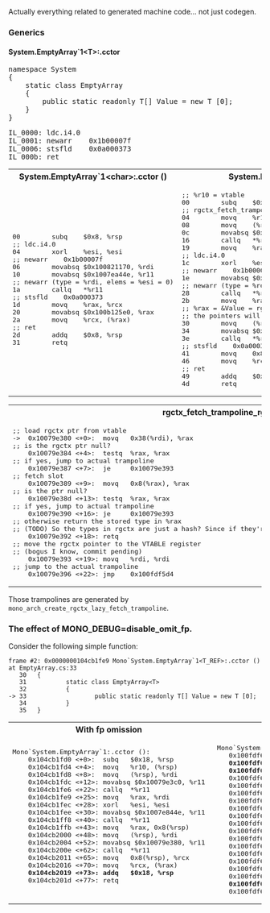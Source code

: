 Actually everything related to generated machine code... not just codegen.

### Generics

#### System.EmptyArray`1\<T\>:.cctor

<pre>
namespace System
{
	static class EmptyArray<T>
	{
		public static readonly T[] Value = new T [0];
	}
}
</pre>

<pre>
IL_0000: ldc.i4.0
IL_0001: newarr    0x1b00007f
IL_0006: stsfld    0x0a000373
IL_000b: ret
</pre>

<table>
<tr><th>System.EmptyArray`1&ltchar&gt:.cctor ()</th><th>System.EmptyArray`1&ltT_REF&gt:.cctor ()</th></tr>
<tr><td>
<pre>
00        subq    $0x8, %rsp
;; ldc.i4.0
04        xorl    %esi, %esi
;; newarr    0x1b00007f
06        movabsq $0x100821170, %rdi
10        movabsq $0x1007ea44e, %r11
;; newarr (type = %rdi, elems = %esi = 0)
1a        callq   *%r11
;; stsfld    0x0a000373
1d        movq    %rax, %rcx
20        movabsq $0x100b125e0, %rax
2a        movq    %rcx, (%rax)
;; ret
2d        addq    $0x8, %rsp
31        retq
</pre>
</td><td>
<pre>
;; %r10 = vtable
00        subq    $0x18, %rsp
;; rgctx_fetch_trampoline_rgctx_1() // slot 1
04        movq    %r10, (%rsp)
08        movq    (%rsp), %rdi
0c        movabsq $0x10079e3c0, %r11
16        callq   *%r11
19        movq    %rax, %rdi
;; ldc.i4.0
1c        xorl    %esi, %esi
;; newarr    0x1b00007f
1e        movabsq $0x1007ea44e, %r11
;; newarr (type = %rdi, elems = %esi = 0)
28        callq   *%r11
2b        movq    %rax, 0x8(%rsp)
;; %rax = &Value = rgctx_fetch_trampoline_rgctx_0() // slot 0
;; the pointers will be different for every different instance.
30        movq    (%rsp), %rdi
34        movabsq $0x10079e380, %r11
3e        callq   *%r11
;; stsfld    0x0a000373
41        movq    0x8(%rsp), %rcx
46        movq    %rcx, (%rax)
;; ret
49        addq    $0x18, %rsp
4d        retq
</pre>
</td></tr></table>

<table>
<tr><th>rgctx_fetch_trampoline_rgctx_0</th><th>rgctx_fetch_trampoline_rgctx_1</th></tr>
<tr><td><pre>
;; load rgctx ptr from vtable
->  0x10079e380 <+0>:  movq   0x38(%rdi), %rax
;; is the rgctx ptr null?
    0x10079e384 <+4>:  testq  %rax, %rax
;; if yes, jump to actual trampoline
    0x10079e387 <+7>:  je     0x10079e393
;; fetch slot
    0x10079e389 <+9>:  movq   0x8(%rax), %rax
;; is the ptr null?
    0x10079e38d <+13>: testq  %rax, %rax
;; if yes, jump to actual trampoline
    0x10079e390 <+16>: je     0x10079e393
;; otherwise return the stored type in %rax
;; (TODO) So the types in rgctx are just a hash? Since if they're unavailable, we can still initialise them.
    0x10079e392 <+18>: retq
;; move the rgctx pointer to the VTABLE register
;; (bogus I know, commit pending)
    0x10079e393 <+19>: movq   %rdi, %rdi
;; jump to the actual trampoline
    0x10079e396 <+22>: jmp    0x100fdf5d4
</pre></td>
<td><pre>
->  0x10079e3c0 <+0>:  movq   0x38(%rdi), %rax
    0x10079e3c4 <+4>:  testq  %rax, %rax
    0x10079e3c7 <+7>:  je     0x10079e3d3
    0x10079e3c9 <+9>:  movq   0x10(%rax), %rax
    0x10079e3cd <+13>: testq  %rax, %rax
    0x10079e3d0 <+16>: je     0x10079e3d3
    0x10079e3d2 <+18>: retq
    0x10079e3d3 <+19>: movq   %rdi, %rdi
    0x10079e3d6 <+22>: jmp    0x100fdf8c6
</pre></td></tr></table>

Those trampolines are generated by `mono_arch_create_rgctx_lazy_fetch_trampoline`.

### The effect of MONO_DEBUG=disable_omit_fp.

Consider the following simple function:
```
frame #2: 0x0000000104cb1fe9 Mono`System.EmptyArray`1<T_REF>:.cctor () at EmptyArray.cs:33
   30   {
   31           static class EmptyArray<T>
   32           {
-> 33                   public static readonly T[] Value = new T [0];
   34           }
   35   }
 ```
<table>
<tr><th>With fp omission</th><th>Without fp omission</th>
<tr><td>
<pre>
Mono`System.EmptyArray`1<T_REF>:.cctor ():
    0x104cb1fd0 <+0>:  subq   $0x18, %rsp
    0x104cb1fd4 <+4>:  movq   %r10, (%rsp)
    0x104cb1fd8 <+8>:  movq   (%rsp), %rdi
    0x104cb1fdc <+12>: movabsq $0x10079e3c0, %r11
    0x104cb1fe6 <+22>: callq  *%r11
    0x104cb1fe9 <+25>: movq   %rax, %rdi
    0x104cb1fec <+28>: xorl   %esi, %esi
    0x104cb1fee <+30>: movabsq $0x1007e844e, %r11
    0x104cb1ff8 <+40>: callq  *%r11
    0x104cb1ffb <+43>: movq   %rax, 0x8(%rsp)
    0x104cb2000 <+48>: movq   (%rsp), %rdi
    0x104cb2004 <+52>: movabsq $0x10079e380, %r11
    0x104cb200e <+62>: callq  *%r11
    0x104cb2011 <+65>: movq   0x8(%rsp), %rcx
    0x104cb2016 <+70>: movq   %rcx, (%rax)
    <b>0x104cb2019 <+73>: addq   $0x18, %rsp</b>
    0x104cb201d <+77>: retq
 </pre>
 </td><td>
 <pre>
 Mono`System.EmptyArray`1<T_REF>:.cctor ():
    0x100fdf660 <+0>:  pushq  %rbp
    <b>0x100fdf661 <+1>:  movq   %rsp, %rbp
    0x100fdf664 <+4>:  subq   $0x10, %rsp</b>
    0x100fdf668 <+8>:  movq   %r10, -0x8(%rbp)
    0x100fdf66c <+12>: movq   -0x8(%rbp), %rdi
    0x100fdf670 <+16>: movabsq $0x10079e3c0, %r11
    0x100fdf67a <+26>: callq  *%r11
    0x100fdf67d <+29>: movq   %rax, %rdi
    0x100fdf680 <+32>: xorl   %esi, %esi
    0x100fdf682 <+34>: movabsq $0x1007e93ce, %r11
    0x100fdf68c <+44>: callq  *%r11
    0x100fdf68f <+47>: movq   %rax, -0x10(%rbp)
    0x100fdf693 <+51>: movq   -0x8(%rbp), %rdi
    0x100fdf697 <+55>: movabsq $0x10079e380, %r11
    0x100fdf6a1 <+65>: callq  *%r11
    0x100fdf6a4 <+68>: movq   -0x10(%rbp), %rcx
    0x100fdf6a8 <+72>: movq   %rcx, (%rax)    
    <b>0x100fdf6ab <+75>: leave</b>
    0x100fdf6ac <+76>: retq
</pre>
</td></table> 
